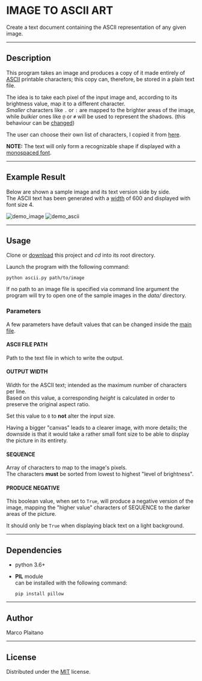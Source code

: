 # IMAGE TO ASCII ART

Create a text document containing the ASCII representation of any given image.

- - - - - - - - - - - - - - - - - - - - - - - - - - - - - - - - - - - - - - - -

## Description

This program takes an image and produces a copy of it made entirely of [ASCII]
printable characters; this copy can, therefore, be stored in a plain text file.

The idea is to take each pixel of the input image and, according to its
brightness value, map it to a different character.  
*Smaller* characters like ```.``` or ```:``` are mapped to the brighter areas of
the image, while *bulkier* ones like ```@``` or ```#``` will be used to
represent the shadows. (this behaviour can be [changed])

The user can choose their own list of characters, I copied it from [here].

**NOTE:**
The text will only form a recognizable shape if displayed with a [monospaced
font].

- - - - - - - - - - - - - - - - - - - - - - - - - - - - - - - - - - - - - - - -

## Example Result

Below are shown a sample image and its text version side by side.  
The ASCII text has been generated with a [width] of 600 and displayed with font
size 4.

![demo_image]
![demo_ascii]

- - - - - - - - - - - - - - - - - - - - - - - - - - - - - - - - - - - - - - - -

## Usage

Clone or [download] this project and *cd* into its root directory.

Launch the program with the following command:

```shell
python ascii.py path/to/image
```

If no path to an image file is specified via command line argument the program
will try to open one of the sample images in the *data/* directory.

### Parameters

A few parameters have default values that can be changed inside the [main file].

#### ASCII FILE PATH

Path to the text file in which to write the output.

#### OUTPUT WIDTH

Width for the ASCII text; intended as the maximum number of characters per line.  
Based on this value, a corresponding *height* is calculated in order to preserve
the original aspect ratio.

Set this value to ```0``` to **not** alter the input size.

Having a bigger "canvas" leads to a clearer image, with more details; the
downside is that it would take a rather small font size to be able to display
the picture in its entirety.

#### SEQUENCE

Array of characters to map to the image's pixels.  
The characters **must** be sorted from lowest to highest "level of brightness".

#### PRODUCE NEGATIVE

This boolean value, when set to ```True```, will produce a negative version of
the image, mapping the "higher value" characters of SEQUENCE to the darker
areas of the picture.

It should only be ```True``` when displaying black text on a light background.

- - - - - - - - - - - - - - - - - - - - - - - - - - - - - - - - - - - - - - - -

## Dependencies

+ python 3.6+
+ **PIL** module  
can be installed with the following command:

    ```shell
    pip install pillow
    ```

- - - - - - - - - - - - - - - - - - - - - - - - - - - - - - - - - - - - - - - -

## Author

Marco Plaitano

- - - - - - - - - - - - - - - - - - - - - - - - - - - - - - - - - - - - - - - -

## License

Distributed under the [MIT] license.

<!-- LINKS -->

[ASCII]:
https://theasciicode.com.ar/

[changed]:
#produce-negative
"Anchor to header"

[here]:
http://paulbourke.net/dataformats/asciiart/

[monospaced font]:
https://en.wikipedia.org/wiki/Monospaced_font

[width]:
#output-width
"Anchor to header"

[demo_image]:
https://github.com/marcoplaitano/images/blob/main/image_to_ascii_demo_image.png
"Sample image PNG version"

[demo_ascii]:
https://github.com/marcoplaitano/images/blob/main/image_to_ascii_demo_ascii.png
"Sample image ASCII version"

[download]:
https://github.com/marcoplaitano/image-to-ascii-art/archive/refs/heads/master.zip
"ZIP Download"

[main file]:
ascii.py
"Repository file"

[MIT]:
LICENSE
"Repository file"
